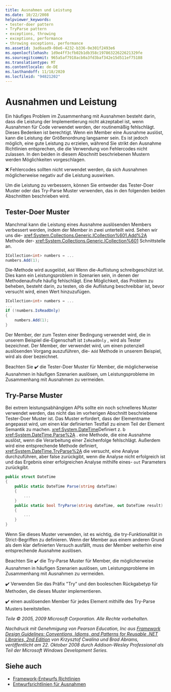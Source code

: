 ```yaml
---
title: Ausnahmen und Leistung
ms.date: 10/22/2008
helpviewer_keywords:
- tester-doer pattern
- TryParse pattern
- exceptions, throwing
- exceptions, performance
- throwing exceptions, performance
ms.assetid: 3ad6aad9-08e6-4232-b336-0e301f2493e6
ms.openlocfilehash: 1d9e4ff3cfb02b1db358c19786322622621329fe
ms.sourcegitcommit: 965a5af7918acb0a3fd3baf342e15d511ef75188
ms.translationtype: MT
ms.contentlocale: de-DE
ms.lasthandoff: 11/18/2020
ms.locfileid: "94821202"
---
```

# <a name="exceptions-and-performance"></a>Ausnahmen und Leistung
Ein häufiges Problem im Zusammenhang mit Ausnahmen besteht darin, dass die Leistung der Implementierung nicht akzeptabel ist, wenn Ausnahmen für Code verwendet werden, der routinemäßig fehlschlägt. Dieses Bedenken ist berechtigt. Wenn ein Member eine Ausnahme auslöst, kann die Leistung der Größenordnung langsamer sein. Es ist jedoch möglich, eine gute Leistung zu erzielen, während Sie strikt den Ausnahme Richtlinien entsprechen, die die Verwendung von Fehlercodes nicht zulassen. In den beiden in diesem Abschnitt beschriebenen Mustern werden Möglichkeiten vorgeschlagen.

 ❌ Fehlercodes sollten nicht verwendet werden, da sich Ausnahmen möglicherweise negativ auf die Leistung auswirken.

 Um die Leistung zu verbessern, können Sie entweder das Tester-Doer Muster oder das Try-Parse Muster verwenden, das in den folgenden beiden Abschnitten beschrieben wird.

## <a name="tester-doer-pattern"></a>Tester-Doer Muster
 Manchmal kann die Leistung eines Ausnahme auslösenden Members verbessert werden, indem der Member in zwei unterteilt wird. Sehen wir uns die- <xref:System.Collections.Generic.ICollection%601.Add%2A> Methode der- <xref:System.Collections.Generic.ICollection%601> Schnittstelle an.

```csharp
ICollection<int> numbers = ...
numbers.Add(1);
```

 Die-Methode wird ausgelöst, `Add` Wenn die-Auflistung schreibgeschützt ist. Dies kann ein Leistungsproblem in Szenarien sein, in denen der Methodenaufrufe häufig fehlschlägt. Eine Möglichkeit, das Problem zu beheben, besteht darin, zu testen, ob die Auflistung beschreibbar ist, bevor versucht wird, einen Wert hinzuzufügen.

```csharp
ICollection<int> numbers = ...
...
if (!numbers.IsReadOnly)
{
    numbers.Add(1);
}
```

 Der Member, der zum Testen einer Bedingung verwendet wird, die in unserem Beispiel die-Eigenschaft ist `IsReadOnly` , wird als Tester bezeichnet. Der Member, der verwendet wird, um einen potenziell auslösenden Vorgang auszuführen, die- `Add` Methode in unserem Beispiel, wird als doer bezeichnet.

 Beachten Sie ✔️ die Tester-Doer Muster für Member, die möglicherweise Ausnahmen in häufigen Szenarien auslösen, um Leistungsprobleme im Zusammenhang mit Ausnahmen zu vermeiden.

## <a name="try-parse-pattern"></a>Try-Parse Muster
 Bei extrem leistungsabhängigen APIs sollte ein noch schnelleres Muster verwendet werden, das nicht das im vorherigen Abschnitt beschriebene Tester-Doer Muster ist. Das Muster erfordert, dass der Elementname angepasst wird, um einen klar definierten Testfall zu einem Teil der Element Semantik zu machen. <xref:System.DateTime>Definiert z. b <xref:System.DateTime.Parse%2A> . eine Methode, die eine Ausnahme auslöst, wenn die Verarbeitung einer Zeichenfolge fehlschlägt. Außerdem wird eine entsprechende Methode definiert, <xref:System.DateTime.TryParse%2A> die versucht, eine Analyse durchzuführen, aber false zurückgibt, wenn die Analyse nicht erfolgreich ist und das Ergebnis einer erfolgreichen Analyse mithilfe eines- `out` Parameters zurückgibt.

```csharp
public struct DateTime
{
    public static DateTime Parse(string dateTime)
    {
        ...
    }
    public static bool TryParse(string dateTime, out DateTime result)
    {
        ...
    }
}
```

 Wenn Sie dieses Muster verwenden, ist es wichtig, die try-Funktionalität in Strict-Begriffen zu definieren. Wenn der Member aus einem anderen Grund als dem klar definierten Versuch ausfällt, muss der Member weiterhin eine entsprechende Ausnahme auslösen.

 Beachten Sie ✔️ die Try-Parse Muster für Member, die möglicherweise Ausnahmen in häufigen Szenarien auslösen, um Leistungsprobleme im Zusammenhang mit Ausnahmen zu vermeiden.

 ✔️ Verwenden Sie das Präfix "Try" und den booleschen Rückgabetyp für Methoden, die dieses Muster implementieren.

 ✔️ einen auslösenden Member für jedes Element mithilfe des Try-Parse Musters bereitstellen.

 *Teile © 2005, 2009 Microsoft Corporation. Alle Rechte vorbehalten.*

 *Nachdruck mit Genehmigung von Pearson Education, Inc aus [Framework Design Guidelines: Conventions, Idioms, and Patterns for Reusable .NET Libraries, 2nd Edition](https://www.informit.com/store/framework-design-guidelines-conventions-idioms-and-9780321545619) von Krzysztof Cwalina und Brad Abrams, veröffentlicht am 22. Oktober 2008 durch Addison-Wesley Professional als Teil der Microsoft Windows Development Series.*

## <a name="see-also"></a>Siehe auch

- [Framework-Entwurfs Richtlinien](index.md)
- [Entwurfsrichtlinien für Ausnahmen](exceptions.md)
